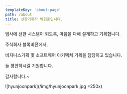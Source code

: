 ```yaml
---
templateKey: 'about-page'
path: /about
title: 선한기획자 박현준입니다.
---
```


범사에 선한 시스템이 되도록, 마음을 다해 설계하고 기획합니다.

주식회사 블록비전에서,

비지니스기획 및 소프트웨어 아키텍쳐 기획을 담당하고 있습니다.

늘 평안하시길 기원합니다.

감사합니다.~

![hyunjoonpark](/img/hyunjoonpark.jpg =250x)


